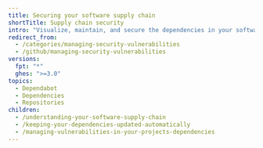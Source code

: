 ```yaml
---
title: Securing your software supply chain
shortTitle: Supply chain security
intro: "Visualize, maintain, and secure the dependencies in your software supply chain."
redirect_from:
  - /categories/managing-security-vulnerabilities
  - /github/managing-security-vulnerabilities
versions:
  fpt: "*"
  ghes: ">=3.0"
topics:
  - Dependabot
  - Dependencies
  - Repositories
children:
  - /understanding-your-software-supply-chain
  - /keeping-your-dependencies-updated-automatically
  - /managing-vulnerabilities-in-your-projects-dependencies
---
```

